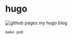 # hugo
![github pages](https://github.com/fifsky/hugo/workflows/github%20pages/badge.svg)
my hugo blog

```shell
make pub
```

